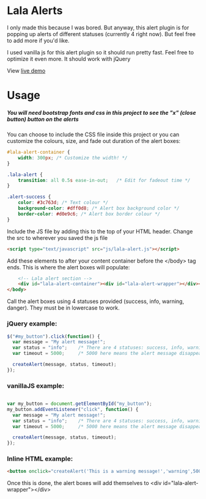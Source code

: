 # Lala Alerts

I only made this because I was bored. But anyway, this alert plugin is for popping up alerts of different statuses (currently 4 right now). But feel free to add more if you'd like.

I used vanilla js for this alert plugin so it should run pretty fast. Feel free to optimize it even more. It should work with jQuery

View [live demo](http://lalaman.github.io/lala-alerts-js/)

# Usage

##### You will need bootstrap fonts and css in this project to see the "x" (close button) button on the alerts

You can choose to include the CSS file inside this project or you can customize the colours, size, and fade out duration of the alert boxes:

```css
#lala-alert-container {
    width: 300px; /* Customize the width! */
}

.lala-alert {
    transition: all 0.5s ease-in-out;   /* Edit for fadeout time */
}

.alert-success {
    color: #3c763d; /* Text colour */
    background-color: #dff0d8; /* Alert box background color */
    border-color: #d0e9c6; /* Alert box border colour */
}
```

Include the JS file by adding this to the top of your HTML header. Change the src to wherever you saved the js file
```html
<script type="text/javascript" src="js/lala-alert.js"></script>
```

Add these elements to after your content container before the \</body> tag ends. This is where the alert boxes will populate:
```html
    <!-- Lala alert section -->
    <div id="lala-alert-container"><div id="lala-alert-wrapper"></div></div>
</body>
```

Call the alert boxes using 4 statuses provided (success, info, warning, danger). They must be in lowercase to work.
### jQuery example:

```javascript
$("#my_button").click(function() {
  var message = "My alert message!";
  var status = "info";    /* There are 4 statuses: success, info, warning, danger  */
  var timeout = 5000;     /* 5000 here means the alert message disappears after 5 seconds. */

  createAlert(message, status, timeout);
});
```

### vanillaJS example:
```javascript

var my_button = document.getElementById("my_button");
my_button.addEventListener("click", function() {
  var message = "My alert message!";
  var status = "info";    /* There are 4 statuses: success, info, warning, danger  */
  var timeout = 5000;     /* 5000 here means the alert message disappears after 5 seconds. */

  createAlert(message, status, timeout);
});

```

### Inline HTML example:
```html
<button onclick="createAlert('This is a warning message!','warning',5000)">Show warning message</button>
```

Once this is done, the alert boxes will add themselves to \<div id="lala-alert-wrapper">\</div>
